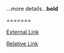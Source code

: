 ...more details...<b>bold</b>

=======

<a href="http://www.google.com">External Link</a>

<a href="Readme.md">Relative Link</a>
